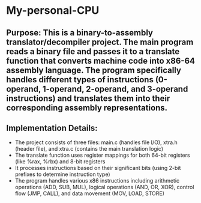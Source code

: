 # My-personal-CPU

## Purpose: This is a binary-to-assembly translator/decompiler project. The main program reads a binary file and passes it to a translate function that converts machine code into x86-64 assembly language. The program specifically handles different types of instructions (0-operand, 1-operand, 2-operand, and 3-operand instructions) and translates them into their corresponding assembly representations.
## Implementation Details:
  * The project consists of three files: main.c (handles file I/O), xtra.h (header file), and xtra.c (contains the main translation logic)
  * The translate function uses register mappings for both 64-bit registers (like %rax, %rbx) and 8-bit registers
  * It processes instructions based on their significant bits (using 2-bit prefixes to determine instruction type)
  * The program handles various x86 instructions including arithmetic operations (ADD, SUB, MUL), logical operations (AND, OR, XOR), control flow (JMP, CALL), and data movement (MOV, LOAD, STORE)
